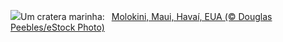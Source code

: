 ![](https://www.bing.com/th?id=OHR.MolokiniHawaii_PT-BR9827408111_UHD.jpg&w=1000)Um cratera marinha:&nbsp;&ensp;[Molokini, Maui, Havaí, EUA (© Douglas Peebles/eStock Photo)](https://www.bing.com/th?id=OHR.MolokiniHawaii_PT-BR9827408111_UHD.jpg)
<br><br/>
